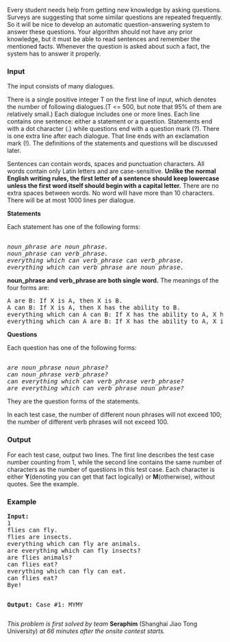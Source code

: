 <p>Every student needs help from getting new knowledge by asking questions. Surveys are suggesting that some similar questions are repeated frequently. So it will be nice to develop an automatic question-answering system to answer these questions. Your algorithm should not have any prior knowledge, but it must be able to read sentences and remember the mentioned facts. Whenever the question is asked about such a fact, the system has to answer it properly.</p>
<h3>Input</h3>
<p>The input consists of many dialogues.</p>
<p>There is a single positive integer T on the first line of input, which denotes the number of following dialogues.(T &lt;= 500, but note that 95% of them are relatively small.) Each dialogue includes one or more lines. Each line contains one sentence: either a statement or a question. Statements end with a dot character (.) while questions end with a question mark (?). There is one extra line after each dialogue. That line ends with an exclamation mark (!). The definitions of the statements and questions will be discussed later.</p>
<p>Sentences can contain words, spaces and punctuation characters. All words contain only Latin letters and are case-sensitive. <strong>Unlike the normal English writing rules, the first letter of a sentence should keep lowercase unless the first word itself should begin with a capital letter.</strong> There are no extra spaces between words. No word will have more than 10 characters. There will be at most 1000 lines per dialogue.</p>
<p><strong>Statements</strong></p>
<p>Each statement has one of the following forms:</p>
<pre><em>
noun_phrase are noun_phrase.
noun_phrase can verb_phrase.
everything which can verb_phrase can verb_phrase.
everything which can verb_phrase are noun_phrase.
</em></pre>
<p><strong>noun_phrase and verb_phrase are both single word.</strong> The meanings of the four forms are:</p>
<pre>A are B: If X is A, then X is B.
A can B: If X is A, then X has the ability to B.
everything which can A can B: If X has the ability to A, X has the ability to B.
everything which can A are B: If X has the ability to A, X is B.
</pre>
<p><strong>Questions</strong></p>
<p>Each question has one of the following forms:</p>
<pre><em>
are noun_phrase noun_phrase?
can noun_phrase verb_phrase?
can everything which can verb_phrase verb_phrase?
are everything which can verb_phrase noun_phrase?
</em></pre>
<p>They are the question forms of the statements.</p>
<p>In each test case, the number of different noun phrases will not exceed 100; the number of different verb phrases will not exceed 100.</p>
<h3>Output</h3>
<p>For each test case, output two lines. The first line describes the test case number counting from 1, while the second line contains the same number of characters as the number of questions in this test case. Each character is either <strong>Y</strong>(denoting you can get that fact logically) or <strong>M</strong>(otherwise), without quotes. See the example.</p>
<h3>Example</h3>
<pre><strong>Input:</strong>
1
flies can fly.
flies are insects.
everything which can fly are animals.
are everything which can fly insects?
are flies animals?
can flies eat?
everything which can fly can eat.
can flies eat?
Bye!

<strong>Output:</strong>
Case #1:
MYMY
</pre>
<p><em>This problem is first solved by team </em><strong>Seraphim</strong> (Shanghai Jiao Tong University) <em>at 66 minutes after the onsite contest starts.</em></p>